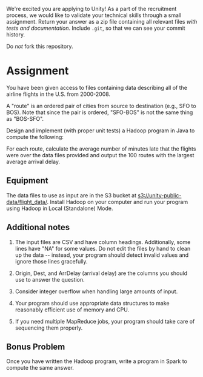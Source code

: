We're excited you are applying to Unity! As a part of the recruitment process, we would like to validate your technical skills through a small assignment. Return your answer as a zip file containing all relevant files _with tests and documentation_. Include `.git`, so that we can see your commit history.

Do *not* fork this repository.

# Assignment

You have been given access to files containing data describing all of the airline flights in the U.S. from 2000-2008.

A "route" is an ordered pair of cities from source to destination (e.g., SFO to BOS).  Note that since the pair is ordered, "SFO-BOS" is not the same thing as "BOS-SFO".

Design and implement (with proper unit tests) a Hadoop program in Java to compute the following:

For each route, calculate the average number of minutes late that the flights were over the data files provided and output the 100 routes with the largest average arrival delay.

## Equipment

The data files to use as input are in the S3 bucket at <s3://unity-public-data/flight_data/>. Install Hadoop on your computer and run your program using Hadoop in Local (Standalone) Mode.

## Additional notes

1. The input files are CSV and have column headings.  Additionally, some lines have "NA" for some values. Do not edit the files by hand to clean up the data -- instead, your program should detect invalid values and ignore those lines gracefully.

2. Origin, Dest, and ArrDelay (arrival delay) are the columns you should use to answer the question.

3. Consider integer overflow when handling large amounts of input.

4. Your program should use appropriate data structures to make reasonably efficient use of memory and CPU.

5. If you need multiple MapReduce jobs, your program should take care of sequencing them properly.

## Bonus Problem

Once you have written the Hadoop program, write a program in Spark to compute the same answer.
